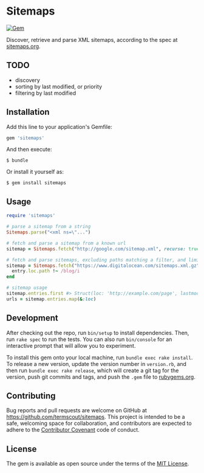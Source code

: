 # Sitemaps

[![Gem](https://img.shields.io/gem/v/sitemaps_parser.svg?style=flat-square)](https://rubygems.org/gems/sitemaps_parser)

Discover, retrieve and parse XML sitemaps, according to the spec at [sitemaps.org](http://sitemaps.org).

## TODO

* discovery
* sorting by last modified, or priority
* filtering by last modified

## Installation

Add this line to your application's Gemfile:

```ruby
gem 'sitemaps'
```

And then execute:

    $ bundle

Or install it yourself as:

    $ gem install sitemaps

## Usage

```ruby
require 'sitemaps'

# parse a sitemap from a string
Sitemaps.parse("<xml ns=\"...")

# fetch and parse a sitemap from a known url
sitemap = Sitemaps.fetch("http://google.com/sitemap.xml", recurse: true)

# fetch and parse sitemaps, excluding paths matching a filter, and limiting to the top 200 
sitemap = Sitemaps.fetch("https://www.digitalocean.com/sitemaps.xml.gz", max_entries: 200) do |entry|
  entry.loc.path !~ /blog/i
end

# sitemap usage
sitemap.entries.first #> Struct(loc: 'http://example.com/page', lastmod: DateTime.utc, changefreq: :monthly, priority: 0.5)
urls = sitemap.entries.map(&:loc)
```

## Development

After checking out the repo, run `bin/setup` to install dependencies. Then, run `rake spec` to run the tests. You can also run `bin/console` for an interactive prompt that will allow you to experiment.

To install this gem onto your local machine, run `bundle exec rake install`. To release a new version, update the version number in `version.rb`, and then run `bundle exec rake release`, which will create a git tag for the version, push git commits and tags, and push the `.gem` file to [rubygems.org](https://rubygems.org).

## Contributing

Bug reports and pull requests are welcome on GitHub at https://github.com/termscout/sitemaps. This project is intended to be a safe, welcoming space for collaboration, and contributors are expected to adhere to the [Contributor Covenant](http://contributor-covenant.org) code of conduct.

## License

The gem is available as open source under the terms of the [MIT License](http://opensource.org/licenses/MIT).
